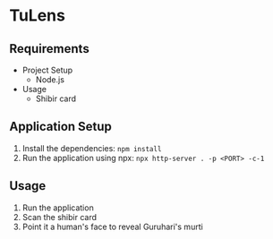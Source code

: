 # TuLens

## Requirements
- Project Setup
    - Node.js
- Usage
    - Shibir card

## Application Setup
1. Install the dependencies: ```npm install```
2. Run the application using npx: ```npx http-server . -p <PORT> -c-1```

## Usage
1. Run the application
2. Scan the shibir card
3. Point it a human's face to reveal Guruhari's murti
